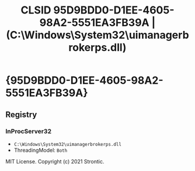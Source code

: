 ﻿---
title: "CLSID 95D9BDD0-D1EE-4605-98A2-5551EA3FB39A | (C:\\Windows\\System32\\uimanagerbrokerps.dll)"
excerpt: What is COM-Object CLSID 95D9BDD0-D1EE-4605-98A2-5551EA3FB39A?
---

# {95D9BDD0-D1EE-4605-98A2-5551EA3FB39A}


## Registry


### InProcServer32

* `C:\Windows\System32\uimanagerbrokerps.dll`
* ThreadingModel: `Both`

MIT License. Copyright (c) 2021 Strontic.


